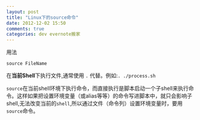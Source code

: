 ```yaml
---
layout: post
title: "Linux下的source命令"
date: 2012-12-02 15:50
comments: true
categories: dev evernote搬家
---
```

用法

    source FileName

在**当前Shell**下执行文件,通常使用 `.` 代替。例如:`. ./process.sh`

`source`在当前shell环境下执行命令，而直接执行是脚本启动一个子shell来执行命令。这样如果把设置环境变量（或alias等等）的命令写进脚本中，就只会影响子shell,无法改变当前的`shell`,所以通过文件（命令列）设置环境变量时，要用`source`命令。